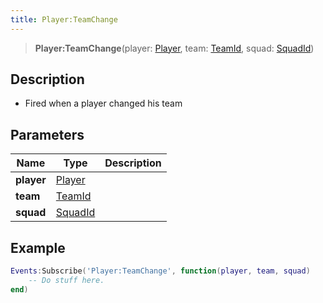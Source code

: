 ```yaml
---
title: Player:TeamChange
---
```


> **Player:TeamChange**(player: [Player](/vext/ref/client/type/player), team: [TeamId](/vext/ref/fb/teamid), squad: [SquadId](/vext/ref/fb/squadid))

## Description

- Fired when a player changed his team

## Parameters

| Name | Type | Description |
| ---- | ---- | ----------- |
| **player** | [Player](/vext/ref/client/type/player) |  |
| **team** | [TeamId](/vext/ref/fb/teamid) |  |
| **squad** | [SquadId](/vext/ref/fb/squadid) |  |

## Example

```lua
Events:Subscribe('Player:TeamChange', function(player, team, squad)
    -- Do stuff here.
end)
```
